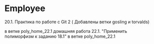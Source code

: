 # Employee
20.1. Практика по работе с Git 2 ( Добавлены ветки gosling и torvalds)

в ветке poly_home_22.1 домашняя работа 22.1. "Применить полиморфизм к заданию 18.1" в ветке poly_home_22.1
